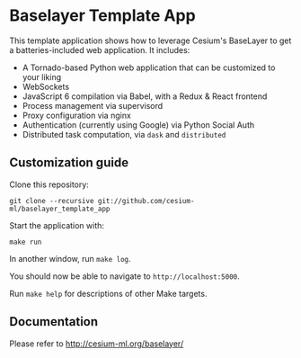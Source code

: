 # Baselayer Template App

This template application shows how to leverage Cesium's BaseLayer to
get a batteries-included web application. It includes:

- A Tornado-based Python web application that can be customized to your liking
- WebSockets
- JavaScript 6 compilation via Babel, with a Redux & React frontend
- Process management via supervisord
- Proxy configuration via nginx
- Authentication (currently using Google) via Python Social Auth
- Distributed task computation, via `dask` and `distributed`

## Customization guide

Clone this repository:

`git clone --recursive git://github.com/cesium-ml/baselayer_template_app`

Start the application with:

`make run`

In another window, run `make log`.

You should now be able to navigate to `http://localhost:5000`.

Run `make help` for descriptions of other Make targets.

## Documentation

Please refer to http://cesium-ml.org/baselayer/
